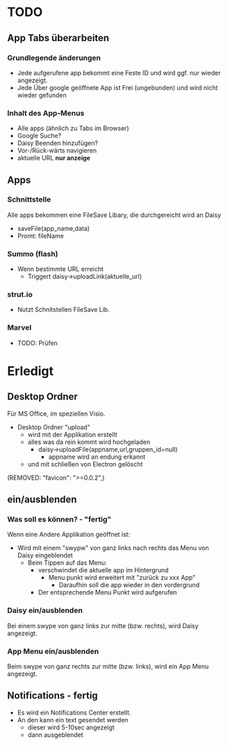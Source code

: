 # TODO

## App Tabs überarbeiten
### Grundlegende änderungen
* Jede aufgerufene app bekommt eine Feste ID und wird ggf. nur wieder angezeigt.
* Jede Über google geöffnete App ist Frei (ungebunden) und wird nicht wieder gefunden
### Inhalt des App-Menus
* Alle apps (ähnlich zu Tabs im Browser)
* Google Suche?
* Daisy Beenden hinzufügen?
* Vor-/Rück-wärts navigieren
* aktuelle URL **nur anzeige**

## Apps
### Schnittstelle
Alle apps bekommen eine FileSave Libary, die durchgereicht wird an Daisy
* saveFile(app_name,data)
* Promt: fileName
### Summo (flash)
* Wenn bestimmte URL erreicht
  * Triggert daisy->uploadLink(aktuelle_url)
### strut.io
* Nutzt Schnitstellen FileSave Lib.
### Marvel
* TODO: Prüfen


# Erledigt

## Desktop Ordner
Für MS Office, im speziellen Visio.
* Desktop Ordner "upload"
  * wird mit der Applikation erstellt
  * alles was da rein kommt wird hochgeladen
    * daisy->uploadFile(appname,url,gruppen_id=null)
      * appname wird an endung erkannt
  * und mit schließen von Electron gelöscht

(REMOVED: "favicon": ">=0.0.2",)

## ein/ausblenden
### Was soll es können? - "fertig"
Wenn eine Andere Applikation geöffnet ist:
  * Wird mit einem "swypw" von ganz links nach rechts das Menu von Daisy eingeblendet
    * Beim Tippen auf das Menu:
      * verschwindet die aktuelle app im Hintergrund
        * Menu punkt wird erweitert mit "zurück zu xxx App"
          * Daraufhin soll die app wieder in den vordergrund
      * Der entsprechende Menu Punkt wird aufgerufen
### Daisy ein/ausblenden
Bei einem swype von ganz links zur mitte (bzw. rechts), wird Daisy angezeigt.
### App Menu ein/ausblenden
Beim swype von ganz rechts zur mitte (bzw. links), wird ein App Menu angezeigt.

## Notifications - fertig
* Es wird ein Notifications Center erstellt.
* An den kann ein text gesendet werden
  * dieser wird 5-10sec angezeigt
  * dann ausgeblendet
